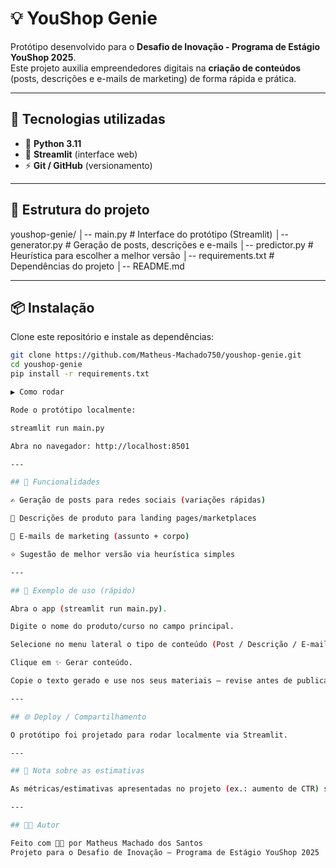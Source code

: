 # 💡 YouShop Genie

Protótipo desenvolvido para o **Desafio de Inovação - Programa de Estágio YouShop 2025**.  
Este projeto auxilia empreendedores digitais na **criação de conteúdos** (posts, descrições e e-mails de marketing) de forma rápida e prática.

---

## 🚀 Tecnologias utilizadas
- 🐍 **Python 3.11**
- 🎨 **Streamlit** (interface web)
- ⚡ **Git / GitHub** (versionamento)

---

## 📂 Estrutura do projeto
youshop-genie/
│-- main.py # Interface do protótipo (Streamlit)
│-- generator.py # Geração de posts, descrições e e-mails
│-- predictor.py # Heurística para escolher a melhor versão
│-- requirements.txt # Dependências do projeto
│-- README.md

---
## 📦 Instalação

Clone este repositório e instale as dependências:

```bash
git clone https://github.com/Matheus-Machado750/youshop-genie.git
cd youshop-genie
pip install -r requirements.txt

▶️ Como rodar

Rode o protótipo localmente:

streamlit run main.py

Abra no navegador: http://localhost:8501

---

## 🎯 Funcionalidades

✍️ Geração de posts para redes sociais (variações rápidas)

🛒 Descrições de produto para landing pages/marketplaces

📧 E-mails de marketing (assunto + corpo)

⭐ Sugestão de melhor versão via heurística simples

---

## 📌 Exemplo de uso (rápido)

Abra o app (streamlit run main.py).

Digite o nome do produto/curso no campo principal.

Selecione no menu lateral o tipo de conteúdo (Post / Descrição / E-mail).

Clique em ✨ Gerar conteúdo.

Copie o texto gerado e use nos seus materiais — revise antes de publicar.

---

## 🌐 Deploy / Compartilhamento

O protótipo foi projetado para rodar localmente via Streamlit.

---

## 📝 Nota sobre as estimativas

As métricas/estimativas apresentadas no projeto (ex.: aumento de CTR) são heurísticas para demonstrar impacto. Para validação real, recomenda-se execução de testes A/B em campanhas controladas.

---

## 👨‍💻 Autor

Feito com 💚💙 por Matheus Machado dos Santos
Projeto para o Desafio de Inovação – Programa de Estágio YouShop 2025
